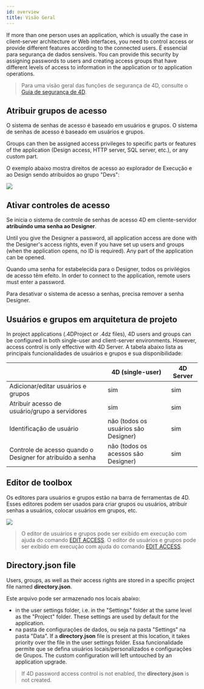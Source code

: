 ```yaml
---
id: overview
title: Visão Geral
---
```


If more than one person uses an application, which is usually the case in client-server architecture or Web interfaces, you need to control access or provide different features according to the connected users. É essencial para segurança de dados sensíveis. You can provide this security by assigning passwords to users and creating access groups that have different levels of access to information in the application or to application operations.

> Para uma visão geral das funções de segurança de 4D, consulte o [Guia de segurança de 4D](https://blog.4d.com/4d-security-guide/).

## Atribuir grupos de acesso

O sistema de senhas de acesso é baseado em usuários e grupos. O sistema de senhas de acesso é baseado em usuários e grupos.

Groups can then be assigned access privileges to specific parts or features of the application (Design access, HTTP server, SQL server, etc.), or any custom part.

O exemplo abaixo mostra direitos de acesso ao explorador de Execução e ao Design sendo atribuidos ao grupo "Devs":

![](../assets/en/Users/Access1.png)

## Ativar controles de acesso

Se inicia o sistema de controle de senhas de acesso 4D em cliente-servidor **atribuindo uma senha ao Designer**.

Until you give the Designer a password, all application access are done with the Designer's access rights, even if you have set up users and groups (when the application opens, no ID is required). Any part of the application can be opened.

Quando uma senha for estabelecida para o Designer, todos os privilégios de acesso têm efeito. In order to connect to the application, remote users must enter a password.

Para desativar o sistema de acesso a senhas, precisa remover a senha Designer.

## Usuários e grupos em arquitetura de projeto

In project applications (.4DProject or .4dz files), 4D users and groups can be configured in both single-user and client-server environments. However, access control is only effective with 4D Server. A tabela abaixo lista as principais funcionalidades de usuários e grupos e sua disponibilidade:

|                                                            | 4D (single-user)                     | 4D Server |
| ---------------------------------------------------------- | ------------------------------------ | --------- |
| Adicionar/editar usuários e grupos                         | sim                                  | sim       |
| Atribuir acesso de usuário/grupo a servidores              | sim                                  | sim       |
| Identificação de usuário                                   | não (todos os usuários são Designer) | sim       |
| Controle de acesso quando o Designer for atribuído a senha | não (todos os acessos são Designer)  | sim       |

## Editor de toolbox

Os editores para usuários e grupos estão na barra de ferramentas de 4D. Esses editores podem ser usados para criar grupos ou usuários, atribuir senhas a usuários, colocar usuários em grupos, etc.

![](../assets/en/Users/editor.png)

> O editor de usuários e grupos pode ser exibido em execução com ajuda do comando [EDIT ACCESS](https://doc.4d.com/4Dv18/4D/18/EDIT-ACCESS.301-4504687.en.html). O editor de usuários e grupos pode ser exibido em execução com ajuda do comando [EDIT ACCESS](https://doc.4d.com/4Dv18/4D/18/EDIT-ACCESS.301-4504687.en.html).

## Directory.json file

Users, groups, as well as their access rights are stored in a specific project file named **directory.json**.

Este arquivo pode ser armazenado nos locais abaixo:

- in the user settings folder, i.e. in the "Settings" folder at the same level as the "Project" folder. These settings are used by default for the application.
- na pasta de configurações de dados, ou seja na pasta "Settings" na pasta "Data". If a **directory.json** file is present at this location, it takes priority over the file in the user settings folder. Essa funcionalidade permite que se defina usuários locais/personalizados e configurações de Grupos. The custom configuration will left untouched by an application upgrade.

> If 4D password access control is not enabled, the **directory.json** is not created.

